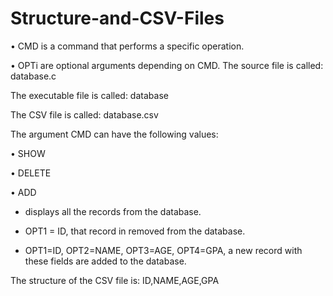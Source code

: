 # Structure-and-CSV-Files

• CMD is a command that performs a specific operation.

• OPTi are optional arguments depending on CMD. The source file is called: database.c

The executable file is called: database

The CSV file is called: database.csv

The argument CMD can have the following values:

 • SHOW
 
• DELETE

• ADD

- displays all the records from the database.

- OPT1 = ID, that record in removed from the database.

- OPT1=ID, OPT2=NAME, OPT3=AGE, OPT4=GPA, a new record with these fields are added to the database.

The structure of the CSV file is: ID,NAME,AGE,GPA
